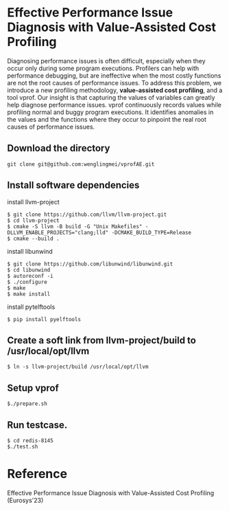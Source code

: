 # Effective Performance Issue Diagnosis with Value-Assisted Cost Profiling

Diagnosing performance issues is often difficult, especially when they
occur only during some program executions.
Profilers can help with performance debugging, but are ineffective
when the most costly functions are not the root causes of performance
issues.  To address this problem, we
introduce a new profiling methodology,
**value-assisted cost profiling**, and a tool vprof.
Our insight is that capturing the values of variables can
greatly help diagnose performance issues.
vprof continuously records values while profiling normal and buggy
program executions.  It identifies anomalies in the values and
the functions where they occur to pinpoint the real root causes of
performance issues.

## Download the directory
```
git clone git@github.com:wenglingmei/vprofAE.git
```
## Install software dependencies

install llvm-project
```
$ git clone https://github.com/llvm/llvm-project.git
$ cd llvm-project
$ cmake -S llvm -B build -G "Unix Makefiles" -DLLVM_ENABLE_PROJECTS="clang;lld" -DCMAKE_BUILD_TYPE=Release
$ cmake --build .
```
install libunwind
```
$ git clone https://github.com/libunwind/libunwind.git
$ cd libunwind
$ autoreconf -i
$ ./configure
$ make
$ make install
```
install pytelftools
```
$ pip install pyelftools
```
## Create a soft link from llvm-project/build to /usr/local/opt/llvm
```
$ ln -s llvm-project/build /usr/local/opt/llvm
```
## Setup vprof
```
$./prepare.sh
```
## Run testcase.
```
$ cd redis-8145
$./test.sh
```
# Reference
Effective Performance Issue Diagnosis with Value-Assisted Cost Profiling (Eurosys'23)
